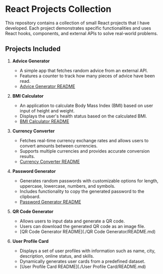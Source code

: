 # React Projects Collection

This repository contains a collection of small React projects that I have developed. Each project demonstrates specific functionalities and uses React hooks, components, and external APIs to solve real-world problems.

## Projects Included

1. **Advice Generator**
   - A simple app that fetches random advice from an external API.
   - Features a counter to track how many pieces of advice have been read.
   - [Advice Generator README](./Advice-Generator/README.md)

2. **BMI Calculator**
   - An application to calculate Body Mass Index (BMI) based on user input of height and weight.
   - Displays the user's health status based on the calculated BMI.
   - [BMI Calculator README](./BMI-Calculator/README.md)

3. **Currency Converter**
   - Fetches real-time currency exchange rates and allows users to convert amounts between currencies.
   - Supports multiple currencies and provides accurate conversion results.
   - [Currency Converter README](./Currency-Convertor/README.md)

4. **Password Generator**
   - Generates random passwords with customizable options for length, uppercase, lowercase, numbers, and symbols.
   - Includes functionality to copy the generated password to the clipboard.
   - [Password Generator README](./Password-Generator/README.md)

5. **QR Code Generator**
   - Allows users to input data and generate a QR code.
   - Users can download the generated QR code as an image file.
   - [QR Code Generator README](./QR Code Generator/README.md)

6. **User Profile Card**
   - Displays a set of user profiles with information such as name, city, description, online status, and skills.
   - Dynamically generates user cards from a predefined dataset.
   - [User Profile Card README](./User Profile Card/README.md)

